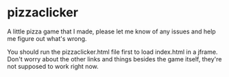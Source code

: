 # pizzaclicker
A little pizza game that I made, please let me know of any issues and help me figure out what's wrong.

You should run the pizzaclicker.html file first to load index.html in a jframe. Don't worry about the other links and things besides the game itself, they're not supposed to work right now.
